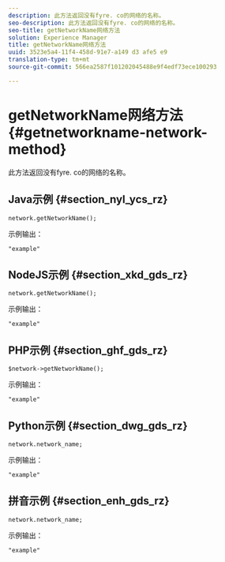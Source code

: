 ```yaml
---
description: 此方法返回没有fyre. co的网络的名称。
seo-description: 此方法返回没有fyre. co的网络的名称。
seo-title: getNetworkName网络方法
solution: Experience Manager
title: getNetworkName网络方法
uuid: 3523e5a4-11f4-458d-91e7-a149 d3 afe5 e9
translation-type: tm+mt
source-git-commit: 566ea2587f101202045488e9f4edf73ece100293

---
```



# getNetworkName网络方法{#getnetworkname-network-method}

此方法返回没有fyre. co的网络的名称。

## Java示例 {#section_nyl_ycs_rz}

```
network.getNetworkName();
```

示例输出：

```
"example" 
```

## NodeJS示例 {#section_xkd_gds_rz}

```
network.getNetworkName();
```

示例输出：

```
"example" 
```

## PHP示例 {#section_ghf_gds_rz}

```
$network->getNetworkName(); 
```

示例输出：

```
"example" 
```

## Python示例 {#section_dwg_gds_rz}

```
network.network_name; 
```

示例输出：

```
"example" 
```

## 拼音示例 {#section_enh_gds_rz}

```
network.network_name; 
```

示例输出：

```
"example" 
```

